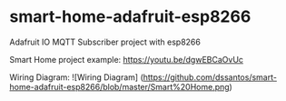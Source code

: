 # smart-home-adafruit-esp8266
Adafruit IO MQTT Subscriber project with esp8266

Smart Home project example:
https://youtu.be/dgwEBCaOvUc

Wiring Diagram:
![Wiring Diagram]
(https://github.com/dssantos/smart-home-adafruit-esp8266/blob/master/Smart%20Home.png)
